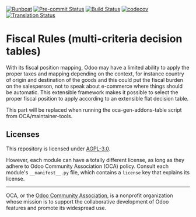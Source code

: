 
[![Runboat](https://img.shields.io/badge/runboat-Try%20me-875A7B.png)](https://runboat.odoo-community.org/builds?repo=OCA/account-fiscal-rule&target_branch=13.0)
[![Pre-commit Status](https://github.com/OCA/account-fiscal-rule/actions/workflows/pre-commit.yml/badge.svg?branch=13.0)](https://github.com/OCA/account-fiscal-rule/actions/workflows/pre-commit.yml?query=branch%3A13.0)
[![Build Status](https://github.com/OCA/account-fiscal-rule/actions/workflows/test.yml/badge.svg?branch=13.0)](https://github.com/OCA/account-fiscal-rule/actions/workflows/test.yml?query=branch%3A13.0)
[![codecov](https://codecov.io/gh/OCA/account-fiscal-rule/branch/13.0/graph/badge.svg)](https://codecov.io/gh/OCA/account-fiscal-rule)
[![Translation Status](https://translation.odoo-community.org/widgets/account-fiscal-rule-13-0/-/svg-badge.svg)](https://translation.odoo-community.org/engage/account-fiscal-rule-13-0/?utm_source=widget)

<!-- /!\ do not modify above this line -->

# Fiscal Rules (multi-criteria decision tables)

With its fiscal position mapping, Odoo may have a limited ability to apply the proper taxes and mapping depending on the context, for instance country of origin and destination of the goods and this could put the fiscal burden on the salesperson, not to speak about e-commerce where things should be automatic. This extensible framework makes it possible to select the proper fiscal position to apply according to an extensible flat decision table.

<!-- /!\ do not modify below this line -->

<!-- prettier-ignore-start -->

[//]: # (addons)

This part will be replaced when running the oca-gen-addons-table script from OCA/maintainer-tools.

[//]: # (end addons)

<!-- prettier-ignore-end -->

## Licenses

This repository is licensed under [AGPL-3.0](LICENSE).

However, each module can have a totally different license, as long as they adhere to Odoo Community Association (OCA)
policy. Consult each module's `__manifest__.py` file, which contains a `license` key
that explains its license.

----
OCA, or the [Odoo Community Association](http://odoo-community.org/), is a nonprofit
organization whose mission is to support the collaborative development of Odoo features
and promote its widespread use.
